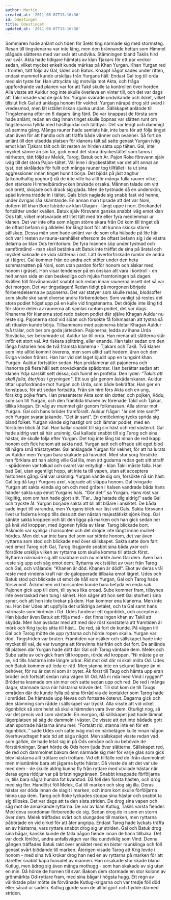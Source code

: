 ```yaml
---
author: Martin
created_at: '2011-08-07T13:16:36'
id: ödestinget
title: Ödestinget
updated_at: '2011-08-07T13:16:36'
---
```

Sommaren hade anlänt och tiden för årets ting närmade sig med stormsteg. Resan till tingstenarna var inte lång, men den brännande hettan som Himmel plågade slätterna med var svår att undvika. Stämningen bland Takils hird var svår. Akta hade tidigare hämtats av klan Tjakars för ett par veckor sedan, vilket mycket enkelt kunde märkas på Khan Yurgan. Khan Yurgan red i fronten, tätt följd av Gal, Udes och Batuk. Knappt något sades under ritten, endast mummel kunde urskiljas från Yurgans håll. Endast Gal tog till orda med sin tyste far. Han uttryckte sig motvilja mot Akta, och fråga uppfordrande vad planen var för att Takil skulle ta kontrollen över horden. Alla visste att Auldur nog inte skulle överleva en vinter till, och det var dags att Takil visade vad de gick för. Yurgan svarade undvikande och ilsket, vilket tillslut fick Gal att anklaga honom för vekhet. Yurgan närapå drog sitt svärd i vredesmod, men lät istället ilskan sjunka undan. Sällskapet anlände till Tingstenarna efter en 6 dagars lång färd. De var knappast de första som hade anlänt, redan en dag innan tinget skulle öppnas var slätten runt om tingstenarna fyllda med hästhjordar och tältbyar. Det var lerigt och dammigt på samma gång. Många rauner hade samlats här, inte bara för att följa tinget utan även för att handla och att träffa både vänner och ovänner. Så fort de anlänt till den utsedda platsen för klanens tält så satte genast Yurgan iväg emot klan Tjakars tält och lät resten av hirden sätta upp tälten. Gal, inte mycket sämre än sin far, gick emot det stora dryckestältet som fanns i närheten, tätt följd av Melek, Tarog, Batuk och Ar. Pajon Roke försvann själv iväg till det stora Pajon-tältet. Väl inne i dryckestältet var det allt annat än tyst, det skrålades för fullt och många rauner tog tillfället i ta ut sina aggressioner innan tinget hunnit börja. Det bjöds på jäst zaghur (alkoholhaltig yoghurt) då de inte ville ha alltför många fulla rauner vilket den starkare Himmelbärsdrycken brukade orsaka. Männen talade om vitt och brett, skojade och drack sig glada. Men de tystnade då en underskön, späd kvinna trädde in i tältet. Gals blick naglade sig snabb fast vid henne, under övrigas råa skämtande. En annan man tipsade att det var Noni, dottern till khan Bore Isträde av klan Ulagan - långt uppe i norr. Drickandet fortsätter under kvällen. Batuk själv försvann ganska snabbt iväg emot klan Ods tält, vilket motsvarade ett litet tält med tre eller fyra medlemmar ur klanen. Det var inte ofta som någon större skara från Od kom till tinget då de oftast befann sig alldeles för långt bort för att kunna skicka större sällskap. Dessa män som hade anlänt var de som ofta hälsade på lite här och var i resten av rauna-samhället eftersom de oftast befann sig i de västra delarna av klan Ods territorium. De fyra männen söp under tystnad och samförstånd - man skall betänka att Batuk inte träffat de sina på åratal och mycket saknade de vida slätterna i öst. Lätt överförfriskade rumlar de andra ut i lägret. Gal kommer från de andra och stöter under den heta sommarnatten på Noni, som utan pardon förför honom och älskar med honom i gräset. Hon visar tendenser på en önskan att vara i kontroll - en helt annan sida en den beskedliga och mjuka framtoningen på dagen. Kvällen föll förvånansvärt snabbt och redan innan raunerna insett det så var det morgon. Det var tingsdagen! Redan tidigt på morgonen började förberedelserna av pajonerna. Det var statyer som skulle resas, blodsoffer som skulle ske samt diverse andra förberedelser. Som vanligt så restes det stora podiet högst upp på en kulle vid tingstenarna. Det dröjde inte lång tid för större delen av raunerna att samlas runtom podiet, det var dags. Khanerna för klanerna stod redo bakom podiet där själve Khagan Auldur nu reste sig. Pajonerna stod vid sidan och försökte få folkmassan att tystna så att ritualen kunde börja. Tillsammans med pajonerna blotar Khagan Auldur två trälar, och ber om goda järtecken. Pajonerna, ledda av ihana Urda Stoväcka, ser bekymrade ut. Auldur tar till orda. Han menar att slätterna står inför ett stort val. Att riskera splittring, eller enande. Han talar sedan om den långa historien hos de två främsta klanerna - Tjakars och Takil. Två klaner som inte alltid kommit överens, men som alltid satt hedern, äran och den Eviga vinden främst. Han har vid det laget bjudit upp en tungsint khan Yurgan. Auldur fortsätter sedan. Han proklamerar att pajonerna och ihanorna på flera håll sett oroväckande spådomar. Han berättar sedan att klanen Ydja särskilt sett dessa, och funnit en profetia. Den lyder: *"Takils ätt skall falla, återföds i gryningen"*. Ett sus går genom åskådarskaran. Auldur tittar uppfordrande mot Yurgan och Urda, som både bekräftar. Han ger en konstpaus, för att sedan fortsätta. Från sin hird förs Akta och en ung, försiktig pojke fram. Han presenterar Akta som sin dotter, och pojken, Ködu, som son till Yurgan, och den framtida khanen av förenade Takil och Tjakar, tillika khagan. En våg av mummel går genom folkmassan. Alla stirrar mot Yurgan. Gal och hans bröder framförallt. Auldur frågar: "är det inte sant?" och Yurgan svarar jakande. "Det är sant". En omtöckning tycks sprida sig bland folket. Yurgan vände sig hastigt om och lämnar podiet, med en förstulen blick åt Gal. Han kallar snabbt till sig sin häst och red västerut. Gal hade aldrig vart så här ursinnig. Gal kallade snabbt till sig Tarog och sina hästar, de skulle följa efter Yurgan. Det tog inte lång tid innan de red ikapp honom och fick honom att sakta ned. Yurgan satt och offrade sitt eget blod till några små trästatyetter. Gal anklagade Yurgan för vekhet, för att ha lurats av Auldur men Yurgan bara skakade på huvudet. Med stor sorg försökte han förklara att han aldrig ville Gal illa, men att gudarna redan gett sitt straff - spådomen var tolkad och svaret var entydigt - klan Takil måste falla. Han bad Gal, utan egentligt hopp, att inte ta till vapen, utan att acceptera historiens gång. Gal var ursinnig. Yurgan vände sig om, försökte nå sin häst. Gal tog då tag i Yurgans axel, vägrade att släppa honom. Gal tvingade Yurgan att sakta vända sig om och med gråten i halsen vandrade båda hans händer sakta upp emot Yurgans hals. “Gör det!” sa Yurgan. Hans röst var likgiltig, som om han hade gjort sitt. “Far.. Jag hatade dig aldrig!” sade Gal och tryckte åt. Yurgan började sakta att bli allt blåare i ansiktet. De båda sade inget till varandra, men Yurgans blick var låst vid Gals. Sakta försvann livet ur faderns kropp tills dess att den nästan majestätiskt sjönk ihop. Gal sänkte sakta kroppen och lät den ligga på marken och han gick sedan ner på knä vid kroppen, med ögonen fyllda av tårar. Tarog blickade bort. Åskmoln var synliga i horisonten och det dröjde inte långt innan mullret hördes. Men det var inte bara det som var störde honom, det var även ryttarna som stod och blickade ned över sällskapet. Sakta satte dom fart ned emot Tarog och Gal, Tarog lösgjorde snabbt sina båda yxor och försökte urskilja vilken av ryttarna som skulle komma till attack först. Ryttarna närmade sig allt snabbare och nu märkte även Gal dem. Även han reste sig upp och såg emot dem. Ryttarna vek istället av tvärt från Tarog och Gal, och vrålande: “Khanen är död. Khanen är död!". Ekot av deras vrål reste med vindens kraft när de galopperade tillbaka emot lägret. Udes och Batuk stod och blickade ut emot de håll som Yurgan, Gal och Tarog hade försvunnit. Åskmolnen vid horisonten kunde bara betyda en enda sak. Pajonen gick upp till dem, till synes lika oroad. Sube kommer fram, tillsynes inte överraskad men tung i sinnet. Hon säger att hon sett Gal storhet i sina syner, och att hon inte tvekar på dem. Han kommer ena klanerna. Men inte nu. Hon ber Udes att uppfylla det uråldriga avtalet, och ta Gal samt hans närmaste som hirdmän i Od. Udes funderar ett ögonblick, och accepterar. Han bjuder även Batuk att följa med - det finns ingen khan av Takil att skydda. Men han avslutar med att med dov röst konstatera att framtiden är mörk och Krig tycks sitta till häst... De red, så fort de kunde. På vägen till Gal och Tarog mötte de upp ryttarna och hörde ropen skalla. Yurgan var död. Tingsfriden var bruten. Framtiden var osäker och sällskapet hade inte mycket till val, de var tvungna att försvinna härifrån och det fort. De anlände till platsen där Yurgan hade dött där Gal och Tarog väntade dem. Melek och Sube satte av och gick fram till kroppen, rörde vid kroppen. “Ni måste ge er av, rid tills hästarna inte längre orkar. Rid mot öst där ni skall möta Od. Udes och Batuk kommer att leda er rätt. Men stanna inte en sekund längre än ni behöver, för nu är det ni som är bytet. Åk först till Taug och hämta upp eran broder och fortsätt sedan raka vägen till Od. Må ni rida med Vind i ryggen!” Bröderna kramade om sin mor och satte sedan upp och red. De red i många dagar, stannade bara när hästarna krävde det. Till slut kom de till Taugs områden där de kunde fylla på sina förråd via de kontakter som Tarog hade i området. De hämtade upp Nevas och fortsatte österut. Dagarna gick och den stämning som rådde i sällskapet var tryckt. Alla visste att vid vilket ögonblick så som helst så skulle hämnden vara över dem. Oturligt nog, så var det precis vad som väntade. En morgon, då sällskapet just hade lämnat lägerplatsen så såg de dammoln i väster. De visste att det inte bådade gott utan sporrade hästarna ännu mer. “Fortsätt rid, stanna inte en för ett ögonblick..” sade Udes och satte iväg mot en närbelägen kulle innan någon överhuvudtaget hade tid att säga något. Men sällskapet visste redan vad som gällde, de hade letat sig in på Ods område och nu behövde de förstärkningar. Snart hörde de Ods horn ljuda över slätterna. Sällskapet red, de red och dammolnet bakom dem närmade sig mer för varje glas som gick blev hästarna allt tröttare och tröttare. Vid ett tillfälle red de ifrån dammolnet men misstänkte bara att jägarna bytte hästar. Då visste de att det var ute med dem - de skulle aldrig kunna fly från ryttare med utvilade hästar när deras egna riddjur var på bristningsgränsen. Snabbt knappade förföljarna in, tills bara några hundra fot kvarstod. Då föll den första hästen, och drog med sig fler. Handlöst föll Melek, Gal till marken och slog sig illa. Deras hästar var döda innan de slagit i marken, och inom kort skulle förföljarna hinna upp dem. Tarog och Roke lyckades stoppa sina hästar och snabbt ta sig tillbaka. Det var dags att ta den sista striden. De drog sina vapen och såg mot de annalkande ryttarna. De var av klan Kutlug, Takils värsta fiender. Med dova svordomar förberedde de sig. Sedan drog de in som en storm över dem. Melek träffades svårt och slungades till marken, men ryttarna påbörjade en vid cirkel för att åter angripa. Endast Tarog hade lyckats träffa en av hästarna, vars ryttare snabbt drog sig ur striden. Gal och Batuk drog sina bågar, kanske kunde de fälla någon fiende innan de hann tillbaka. Det var dock lönlöst, andra anfallsvågen var lika oundviklig som Vind. Denna gången träffades Batuk rakt över ansiktet med en bister raunklinga och föll genast svårt blödande till marken. Återigen visade Tarog att Krig levde i honom - med sina två krokar drog han ned en av ryttarna på marken för att därefter snabbt kapa huvudet av mannen. Han orsakade stor skade bland Kutlug, men ådrog sig även många mothugg - som han skakade av sig utan en min. Då hörde de hornen till svar. Bakom dem stormade en stor kolonn av grönmärkta Od-ryttare fram, med sina bågar i högsta hugg. Ett regn av välriktade pilar mötte de förvånade Kutlug-krigarna och var tredje föll död eller sårad ur sadeln. Kutlug gjorde som de alltid gjort och flydde därmed striden.
